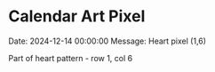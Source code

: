 # Calendar Art Pixel

Date: 2024-12-14 00:00:00
Message: Heart pixel (1,6)

Part of heart pattern - row 1, col 6
